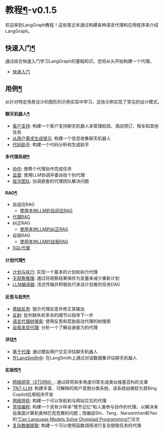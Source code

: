 # 教程[¶](https://langchain-ai.github.io/langgraph/tutorials/#tutorials)-v0.1.5

欢迎来到LangGraph教程！这些笔记本通过构建各种语言代理和应用程序来介绍LangGraph。

## 快速入门[¶](https://langchain-ai.github.io/langgraph/tutorials/#quick-start)

通过综合快速入门学习LangGraph的基础知识，您将从头开始构建一个代理。

- [快速入门](https://langchain-ai.github.io/langgraph/tutorials/introduction/)

## 用例[¶](https://langchain-ai.github.io/langgraph/tutorials/#use-cases)

从针对特定场景设计的图形的示例实现中学习，这些示例实现了常见的设计模式。

#### 聊天机器人[¶](https://langchain-ai.github.io/langgraph/tutorials/#chatbots)

- [客户支持](https://langchain-ai.github.io/langgraph/tutorials/customer-support/customer-support/): 构建一个客户支持聊天机器人来管理航班、酒店预订、租车和其他任务
- [从用户需求生成提示](https://langchain-ai.github.io/langgraph/tutorials/chatbots/information-gather-prompting/): 构建一个信息收集聊天机器人
- [代码助手](https://langchain-ai.github.io/langgraph/tutorials/code_assistant/langgraph_code_assistant/): 构建一个代码分析和生成助手

#### 多代理系统[¶](https://langchain-ai.github.io/langgraph/tutorials/#multi-agent-systems)

- [协作](https://langchain-ai.github.io/langgraph/tutorials/multi_agent/multi-agent-collaboration/): 使两个代理协作完成任务
- [监督](https://langchain-ai.github.io/langgraph/tutorials/multi_agent/agent_supervisor/): 使用LLM协调并委派给个别代理
- [层次团队](https://langchain-ai.github.io/langgraph/tutorials/multi_agent/hierarchical_agent_teams/): 协调嵌套的代理团队解决问题

#### RAG[¶](https://langchain-ai.github.io/langgraph/tutorials/#rag)

- 自适应RAG
  - [使用本地LLM的自适应RAG](https://langchain-ai.github.io/langgraph/tutorials/rag/langgraph_adaptive_rag_local/)
- [代理RAG](https://langchain-ai.github.io/langgraph/tutorials/rag/langgraph_agentic_rag/)
- 纠正RAG
  - [使用本地LLM的纠正RAG](https://langchain-ai.github.io/langgraph/tutorials/rag/langgraph_crag_local/)
- 自我RAG
  - [使用本地LLM的自我RAG](https://langchain-ai.github.io/langgraph/tutorials/rag/langgraph_self_rag_local/)
- [SQL代理](https://langchain-ai.github.io/langgraph/tutorials/sql-agent/)

#### 计划代理[¶](https://langchain-ai.github.io/langgraph/tutorials/#planning-agents)

- [计划与执行](https://langchain-ai.github.io/langgraph/tutorials/plan-and-execute/plan-and-execute/): 实现一个基本的计划和执行代理
- [无观察推理](https://langchain-ai.github.io/langgraph/tutorials/rewoo/rewoo/): 通过将观察结果保存为变量来减少重新计划
- [LLM编译器](https://langchain-ai.github.io/langgraph/tutorials/llm-compiler/LLMCompiler/): 流式传输并积极执行来自计划者的任务DAG

#### 反思与批判[¶](https://langchain-ai.github.io/langgraph/tutorials/#reflection-critique)

- [基础反思](https://langchain-ai.github.io/langgraph/tutorials/reflection/reflection/): 提示代理反思并修正其输出
- [反射](https://langchain-ai.github.io/langgraph/tutorials/reflexion/reflexion/): 批判缺失和多余的细节以指导下一步
- [语言代理树搜索](https://langchain-ai.github.io/langgraph/tutorials/lats/lats/): 使用反思和奖励驱动代理的树搜索
- [自我发现代理](https://langchain-ai.github.io/langgraph/tutorials/self-discover/self-discover/): 分析一个了解自身能力的代理

#### 评估[¶](https://langchain-ai.github.io/langgraph/tutorials/#evaluation)

- [基于代理](https://langchain-ai.github.io/langgraph/tutorials/chatbot-simulation-evaluation/agent-simulation-evaluation/): 通过模拟用户交互评估聊天机器人
- [在LangSmith中](https://langchain-ai.github.io/langgraph/tutorials/chatbot-simulation-evaluation/langsmith-agent-simulation-evaluation/): 在LangSmith上通过对话数据集评估聊天机器人

#### 实验性[¶](https://langchain-ai.github.io/langgraph/tutorials/#experimental)

- [网络研究（STORM）](https://langchain-ai.github.io/langgraph/tutorials/storm/storm/): 通过研究和多角度问答生成类似维基百科的文章
- [TNT-LLM](https://langchain-ai.github.io/langgraph/tutorials/tnt-llm/tnt-llm/): 构建丰富、可解释的用户意图分类系统，该系统由微软为其Bing Copilot应用程序开发
- [网络导航](https://langchain-ai.github.io/langgraph/tutorials/web-navigation/web_voyager/): 构建一个可以导航和与网站交互的代理
- [竞技编程](https://langchain-ai.github.io/langgraph/tutorials/usaco/usaco/): 构建一个具有少样本“情节记忆”和人类参与协作的代理，以解决来自美国计算机奥林匹克竞赛的问题；改编自Shi、Tang、Narasimhan和Yao的[“Can Language Models Solve Olympiad Programming?”](https://arxiv.org/abs/2404.10952v1)论文
- [复杂数据提取](https://langchain-ai.github.io/langgraph/tutorials/extraction/retries/): 构建一个可以使用函数调用进行复杂提取任务的代理
